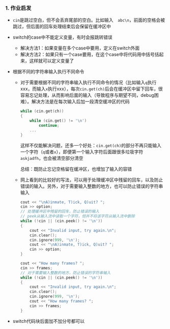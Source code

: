 ### 1. 作业启发

- `cin`是跳过空白，但不会丢弃尾部的空白。比如输入`  abc\n`，前面的空格会被跳过，但后面的回车处理结束后会保留在缓冲区中

- switch的case中不能定义变量，有时会报跳转错误

  - 解决方法1：如果变量在多个case中要用，定义在switch外面
  - 解决方法2：如果只有一个case要用，在这个case中将代码用中括号括起来，这样就可以定义变量了

- 根据不同的字符串输入执行不同命令

  - 对于需要根据不同的字符串输入执行不同命令的情况（比如输入`q`执行xxx，而输入`x`执行xxx），每次`cin.get(ch)`后会在缓冲区中留下回车，很容易忘记处理，从而影响后面的输入（导致程序与期望不同，debug困难）。解决方法是在每次输入后加一段清空缓冲区的代码

    ```C++
    while (cin.get(ch))
    {
        while (cin.get() != '\n')
        	continue;
        ...
    }
    ```

    这样不仅能解决问题，还多一个好处：`cin.get(ch)`的部分不再只能输入一个字符（`q`或者`x`），即便第一个输入字符后面跟很多垃圾字符`askjadfh`，也会被清空部分清空

    总结：既防止忘记空格留在缓冲区，也增加了输入的容错

  - 网上看到的比较好的写法，可以用于处理缓冲区中残留的回车，以及防止错误的输入。另外，对于需要输入整数的地方，也可以防止错误的字符串输入

    ```C++
    cout << "\nA)inmate, T)ick, Q)uit? ";
    cin >> option;
    // 处理缓冲区中残留的回车，防止错误的输入
    // peek从输入流中读取一个字符，但并不将该字符从输入流中删除
    while (!cin || (cin.peek() != '\n'))
    {
        cout << "Invalid input, try again.\n";
        cin.clear();
        cin.ignore(999, '\n');
        cout << "\nA)inmate, T)ick, Q)uit? ";
        cin >> option;
    }
    
    cout << "How many frames? ";
    cin >> frames;
    // 对于需要输入整数的地方，防止错误的字符串输入
    while (!cin || (cin.peek() != '\n'))
    {
        cout << "Invalid input, try again.\n";
        cin.clear();
        cin.ignore(999, '\n');
        cout << "How many frames? ";
        cin >> frames;
    }
    ```

- switch代码块后面加不加分号都可以